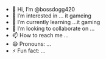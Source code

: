 - 👋 Hi, I’m @bossdogg420
- 👀 I’m interested in ... it gameing
- 🌱 I’m currently learning ...it gaming 
- 💞️ I’m looking to collaborate on ...
- 📫 How to reach me ...
- 😄 Pronouns: ...
- ⚡ Fun fact: ...

<!---
bossdogg420/bossdogg420 is a ✨ special ✨ repository because its `README.md` (this file) appears on your GitHub profile.
You can click the Preview link to take a look at your changes.
--->
